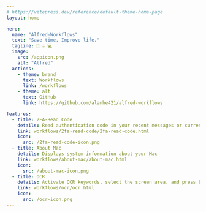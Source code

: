 ```yaml
---
# https://vitepress.dev/reference/default-theme-home-page
layout: home

hero:
  name: "Alfred-Workflows"
  text: "Save time, Improve life."
  tagline: 🚀 ☕️ 💻
  image:
    src: /appicon.png
    alt: "Alfred"
  actions:
    - theme: brand
      text: Workflows
      link: /workflows
    - theme: alt
      text: GitHub
      link: https://github.com/alanhe421/alfred-workflows

features:
  - title: 2FA-Read Code
    details: Read authentication code in your recent messages or current clipboard
    link: workflows/2fa-read-code/2fa-read-code.html
    icon:
      src: /2fa-read-code-icon.png
  - title: About Mac
    details: Displays system information about your Mac
    link: workflows/about-mac/about-mac.html
    icon:
      src: /about-mac-icon.png
  - title: OCR
    details: Activate OCR keywords, select the screen area, and press Enter to immediately obtain the text
    link: workflows/ocr/ocr.html
    icon:
      src: /ocr-icon.png
---
```


